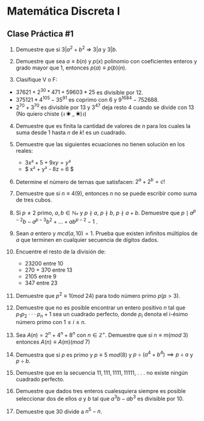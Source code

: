 # Matemática Discreta I 
## Clase Práctica \#1

1. Demuestre que si $3 | a^2 + b^2$ => $3 | a$ y $3 | b$.

2. Demuestre que sea $a \equiv b (n)$ y $p(x)$ polinomio con coeficientes enteros y grado mayor que 1, entonces $p(a) \equiv p(b) (n)$.

3. Clasifique V o F:
 * $37621 + 2^{30} * 471 + 59603 * 25$ es divisible por 12.
 * $375121 * 4^{105} - 35^{91}$ es coprimo con 6 y $9^{1684}-7{52688}$.
 * $2^{70} + 3^{70}$ es divisible por 13 y $3^{47}$ deja resto 4 cuando se divide con 13 (No quiero chiste (ง ◉ _ ◉)ง)

4. Demuestre que es finita la cantidad de valores de $n$ para los cuales la suma desde 1 hasta $n$ de $k!$ es un cuadrado.

5. Demuestre que las siguientes ecuaciones no tienen solución en los reales:
    * $3x² + 5 + 9xy = y²$
    * $ x² + y² - 8z = 6 $

6. Determine el número de ternas que satisfacen: $2^{a} + 2^{b} = c!$

7. Demuestre que si $n \equiv 4 (9)$, entonces $n$ no se puede escribir como suma de tres cubos.

8. Si $p \neq 2$ primo, $a,b \in \mathbb{N_*}$ y $p \nmid a,~ p \nmid b, ~p \nmid a+b$. Demuestre que $p \mid a^{p-2}b - a^{p-3}b^2 + ... + ab^{p-2} - 1$ .

9. Sean $a$ entero y $mcd(a,10) = 1$. Prueba que existen infinitos múltiplos de $a$ que terminen en cualquier secuencia de dígitos dados.

10. Encuentre el resto de la división de:

    *  23200 entre 10
    *  270 + 370 entre 13
    *  2105 entre 9
    *  347 entre 23

11. Demuestre que $p^2 \equiv 1 (mod~ 24)$ para todo número primo $p (p > 3)$.

12. Demuestre que no es posible encontrar un entero positivo $n$ tal que
$p_1 p_2 · · · p_n + 1$ sea un cuadrado perfecto, donde $p_i$ denota el i-ésimo
número primo con $1 \leq i \leq n$.

13. Sea $A(n) = 2^n + 4^n + 8^n$ con $n \in \mathbb{Z}^+$. Demuestre que si $n \equiv m (mod~ 3)$
entonces $A(n) \equiv A(m) (mod~ 7)$

14. Demuestra que si $p$ es primo y $p \equiv 5 \ mod(8)$ y $p \div (a^4 + b^4) \implies p \div a$ y $p \div b$.

15. Demuestre que en la secuencia $11, 111, 1111, 11111,$ . . . no existe ningún
cuadrado perfecto.

16. Demuestre que dados tres enteros cualesquiera siempre es posible seleccionar dos de ellos $a$ y $b$ tal que $a^3b - ab^3$ es divisible por $10$.

17. Demuestre que $30$ divide a $n^5 - n$.
